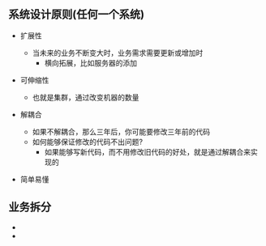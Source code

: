 ## 系统设计原则(任何一个系统)
- 扩展性
	- 当未来的业务不断变大时，业务需求需要更新或增加时
	    - 横向拓展，比如服务器的添加

- 可伸缩性
	- 也就是集群，通过改变机器的数量

- 解耦合
	- 如果不解耦合，那么三年后，你可能要修改三年前的代码
	- 如何能够保证修改的代码不出问题?
		- 如果能够写新代码，而不用修改旧代码的好处，就是通过解耦合来实现的

- 简单易懂

## 业务拆分
- 
- 